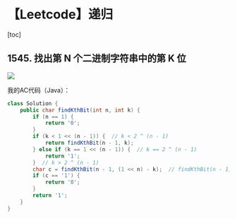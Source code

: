 # 【Leetcode】递归



[toc]



## 1545. 找出第 N 个二进制字符串中的第 K 位

![](D:\Notes\Leetcode\Leetcode.assets\1545.png)

我的AC代码（Java）：

```java
class Solution {
    public char findKthBit(int n, int k) {
        if (n == 1) {
            return '0';
        }
        if (k < 1 << (n - 1)) {  // k < 2 ^ (n - 1)
            return findKthBit(n - 1, k);
        } else if (k == 1 << (n - 1)) {  // k == 2 ^ (n - 1)
            return '1';
        }  // k > 2 ^ (n - 1)
        char c = findKthBit(n - 1, (1 << n) - k);  // findKthBit(n - 1, 2 ^ n - k)
        if (c == '1') {
            return '0';
        }
        return '1';
    }
}
```

